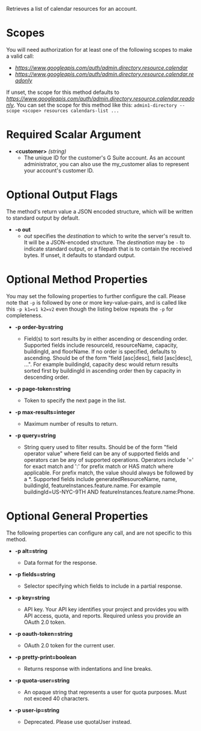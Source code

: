 Retrieves a list of calendar resources for an account.
# Scopes

You will need authorization for at least one of the following scopes to make a valid call:

* *https://www.googleapis.com/auth/admin.directory.resource.calendar*
* *https://www.googleapis.com/auth/admin.directory.resource.calendar.readonly*

If unset, the scope for this method defaults to *https://www.googleapis.com/auth/admin.directory.resource.calendar.readonly*.
You can set the scope for this method like this: `admin1-directory --scope <scope> resources calendars-list ...`
# Required Scalar Argument
* **&lt;customer&gt;** *(string)*
    - The unique ID for the customer&#39;s G Suite account. As an account administrator, you can also use the my_customer alias to represent your account&#39;s customer ID.

# Optional Output Flags

The method's return value a JSON encoded structure, which will be written to standard output by default.

* **-o out**
    - *out* specifies the *destination* to which to write the server's result to.
      It will be a JSON-encoded structure.
      The *destination* may be `-` to indicate standard output, or a filepath that is to contain the received bytes.
      If unset, it defaults to standard output.
# Optional Method Properties

You may set the following properties to further configure the call. Please note that `-p` is followed by one 
or more key-value-pairs, and is called like this `-p k1=v1 k2=v2` even though the listing below repeats the
`-p` for completeness.

* **-p order-by=string**
    - Field(s) to sort results by in either ascending or descending order. Supported fields include resourceId, resourceName, capacity, buildingId, and floorName. If no order is specified, defaults to ascending. Should be of the form &#34;field [asc|desc], field [asc|desc], ...&#34;. For example buildingId, capacity desc would return results sorted first by buildingId in ascending order then by capacity in descending order.

* **-p page-token=string**
    - Token to specify the next page in the list.

* **-p max-results=integer**
    - Maximum number of results to return.

* **-p query=string**
    - String query used to filter results. Should be of the form &#34;field operator value&#34; where field can be any of supported fields and operators can be any of supported operations. Operators include &#39;=&#39; for exact match and &#39;:&#39; for prefix match or HAS match where applicable. For prefix match, the value should always be followed by a *. Supported fields include generatedResourceName, name, buildingId, featureInstances.feature.name. For example buildingId=US-NYC-9TH AND featureInstances.feature.name:Phone.

# Optional General Properties

The following properties can configure any call, and are not specific to this method.

* **-p alt=string**
    - Data format for the response.

* **-p fields=string**
    - Selector specifying which fields to include in a partial response.

* **-p key=string**
    - API key. Your API key identifies your project and provides you with API access, quota, and reports. Required unless you provide an OAuth 2.0 token.

* **-p oauth-token=string**
    - OAuth 2.0 token for the current user.

* **-p pretty-print=boolean**
    - Returns response with indentations and line breaks.

* **-p quota-user=string**
    - An opaque string that represents a user for quota purposes. Must not exceed 40 characters.

* **-p user-ip=string**
    - Deprecated. Please use quotaUser instead.
